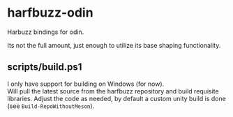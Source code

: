 # harfbuzz-odin

Harbuzz bindings for odin.  

Its not the full amount, just enough to utilize its base shaping functionality.

## scripts/build.ps1

I only have support for building on Windows (for now).  
Will pull the latest source from the harfbuzz repository and build requisite libraries. Adjust the code as needed, by default a custom unity build is done (see `Build-RepoWithoutMeson`).
